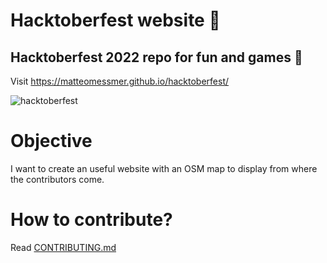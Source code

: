 # Hacktoberfest website 🎃
## Hacktoberfest 2022 repo for fun and games 🎃

Visit https://matteomessmer.github.io/hacktoberfest/

![hacktoberfest](https://user-images.githubusercontent.com/40521259/190178633-18f63e6f-654f-41fa-ae48-a10007f5885d.png)

# Objective
I want to create an useful website with an OSM map to display from where the contributors come.

# How to contribute?
Read [CONTRIBUTING.md](CONTRIBUTING.md)
